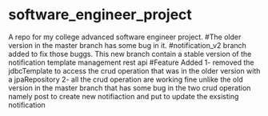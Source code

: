 # software_engineer_project
A repo for my college advanced software engineer project.
#The older version in the master branch has some bug in it.
#notification_v2 branch added to fix those buggs.
This new branch contain a stable version of the notification template management rest api
#Feature Added
1- removed the jdbcTemplate to access the crud operation that was in the older version with a jpaRepository
2- all the crud operation are working fine unlike the old version in the master branch that has some bug in the two crud operation
namely post to create new notifiaction and put to update the exsisting notification
